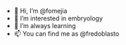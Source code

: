 - 👋 Hi, I’m @fomejia
- 👀 I’m interested in embryology
- 🌱 I’m always learning
- 📫 You can find me as @fredoblasto

<!---
fomejia/fomejia is a ✨ special ✨ repository because its `README.md` (this file) appears on your GitHub profile.
You can click the Preview link to take a look at your changes.
--->
